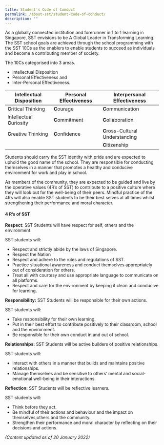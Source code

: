```yaml
---
title: Student's Code of Conduct
permalink: /about-sst/student-code-of-conduct/
description: ""
---
```

As a globally connected institution and forerunner in 1 to 1 learning in Singapore, SST envisions to be A Global Leader in Transforming Learning. The SST school goals are achieved through the school programming with the SST 10Cs as the enablers to enable students to succeed as individuals and become a contributing member of society. 

The 10Cs categorised into 3 areas.

* Intellectual Disposition 
* Personal Effectiveness and 
* Inter-Personal Effectiveness.



| Intellectual Disposition | Personal Effectiveness | Interpersonal Effectiveness |
| -------- | -------- | -------- |
| **C**ritical Thinking |**C**ourage| **C**ommunication|
Intellectual **C**uriosity | **C**ommitment| **C**ollaboration |
**C**reative Thinking | **C**onfidence     | **C**ross-Cultural Understanding| 
|  |  | **C**itizenship |


Students should carry the SST identity with pride and are expected to uphold the good name of the school. They are responsible for conducting themselves in a manner that promotes a healthy and conducive environment for work and play in school. 

As members of the community, they are expected to be guided and live by the operative values (4R’s of SST) to contribute to a positive culture where they will look out for the well-being of their peers. Mindful practice of the 4Rs will also enable SST students to be their best selves at all times whilst strengthening their performance and moral character.

#### 4 R’s of SST
**Respect**: SST Students will have respect for self, others and the environment.

SST students will:

* Respect and strictly abide by the laws of Singapore. 
* Respect the Nation
* Respect and adhere to the rules and regulations of SST.
* Practice situational awareness and conduct themselves appropriately out of consideration for others.
* Treat all with courtesy and use appropriate language to communicate on all platforms. 
* Respect and care for the environment by keeping it clean and conducive for learning.

**Responsibility:** SST Students will be responsible for their own actions.

SST students will:

*   Take responsibility for their own learning.
*   Put in their best effort to contribute positively to their classroom, school and the environment.  
*   Be responsible for their own conduct in and out of school.

**Relationships:** SST Students will be active builders of positive relationships.

SST students will:

*   Interact with others in a manner that builds and maintains positive relationships.
*   Manage themselves and be sensitive to others’ mental and social- emotional well-being in their interactions.

**Reflection:** SST Students will be reflective learners. 

SST students will:

*   Think before they act. 
*   Be mindful of their actions and behaviour and the impact on themselves,others and the community.
*   Strengthen their performance and moral character by reflecting on their decisions and actions.

*(Content updated as of 20 January 2022)*